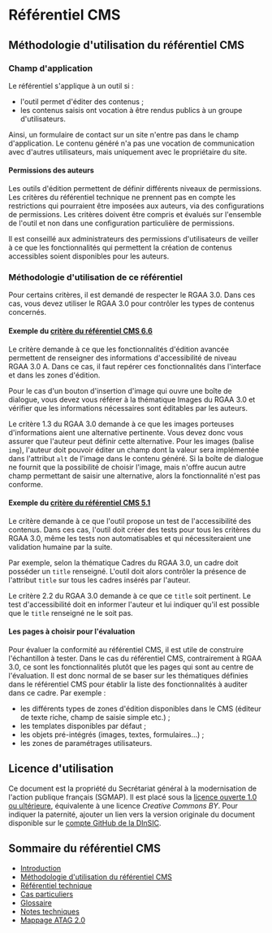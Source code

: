 # Référentiel CMS

## Méthodologie d'utilisation du référentiel CMS

### Champ d'application

Le référentiel s'applique à un outil si&nbsp;: 
- l'outil permet d'éditer des contenus&nbsp;;
- les contenus saisis ont vocation à être rendus publics à un groupe d'utilisateurs. 

Ainsi, un formulaire de contact sur un site n'entre pas dans le champ d'application. Le contenu généré n'a pas une vocation de communication avec d'autres utilisateurs, mais uniquement avec le propriétaire du site.

#### Permissions des auteurs

Les outils d'édition permettent de définir différents niveaux de permissions. Les critères du référentiel technique ne prennent pas en compte les restrictions qui pourraient être imposées aux auteurs, via des configurations de permissions. Les critères doivent être compris et évalués sur l'ensemble de l'outil et non dans une configuration particulière de permissions.

Il est conseillé aux administrateurs des permissions d'utilisateurs de veiller à ce que les fonctionnalités qui permettent la création de contenus accessibles soient disponibles pour les auteurs.

### Méthodologie d'utilisation de ce référentiel

Pour certains critères, il est demandé de respecter le RGAA&nbsp;3.0. Dans ces cas, vous devez utiliser le RGAA&nbsp;3.0 pour contrôler les types de contenus concernés.

#### Exemple du [critère du référentiel CMS 6.6](criteres.md#c6-6)

Le critère demande à ce que les fonctionnalités d'édition avancée permettent de renseigner des informations d'accessibilité de niveau RGAA&nbsp;3.0 A. Dans ce cas, il faut repérer ces fonctionnalités dans l'interface et dans les zones d'édition.

Pour le cas d'un bouton d'insertion d'image qui ouvre une boîte de dialogue, vous devez vous référer à la thématique Images du RGAA&nbsp;3.0 et vérifier que les informations nécessaires sont éditables par les auteurs.

Le critère 1.3 du RGAA&nbsp;3.0 demande à ce que les images porteuses d'informations aient une alternative pertinente. Vous devez donc vous assurer que l'auteur peut définir cette alternative. Pour les images (balise <code>img</code>), l'auteur doit pouvoir éditer un champ dont la valeur sera implémentée dans l'attribut <code>alt</code> de l'image dans le contenu généré. Si la boîte de dialogue ne fournit que la possibilité de choisir l'image, mais n'offre aucun autre champ permettant de saisir une alternative, alors la fonctionnalité n'est pas conforme.

#### Exemple du [critère du référentiel CMS 5.1](criteres.md#c5-1)

Le critère demande à ce que l'outil propose un test de l'accessibilité des contenus. Dans ces cas, l'outil doit créer des tests pour tous les critères du RGAA&nbsp;3.0, même les tests non automatisables et qui nécessiteraient une validation humaine par la suite. 

Par exemple, selon la thématique Cadres du RGAA&nbsp;3.0, un cadre doit posséder un <code>title</code> renseigné. L'outil doit alors contrôler la présence de l'attribut <code>title</code> sur tous les cadres insérés par l'auteur.

Le critère 2.2 du RGAA&nbsp;3.0 demande à ce que ce <code>title</code> soit pertinent. Le test d'accessibilité doit en informer l'auteur et lui indiquer qu'il est possible que le <code>title</code> renseigné ne le soit pas.

#### Les pages à choisir pour l'évaluation

Pour évaluer la conformité au référentiel CMS, il est utile de construire l'échantillon à tester. Dans le cas du référentiel CMS, contrairement à RGAA 3.0, ce sont les fonctionnalités plutôt que les pages qui sont au centre de l'évaluation. Il est donc normal de se baser sur les thématiques définies dans le référentiel CMS pour établir la liste des fonctionnalités à auditer dans ce cadre. Par exemple&nbsp;:
- les différents types de zones d'édition disponibles dans le CMS (éditeur de texte riche, champ de saisie simple etc.)&nbsp;;
- les templates disponibles par défaut&nbsp;;
- les objets pré-intégrés (images, textes, formulaires&hellip;)&nbsp;;
- les zones de paramétrages utilisateurs.

## Licence d'utilisation

Ce document est la propriété du Secrétariat général à la modernisation de l'action publique français (SGMAP). Il est placé sous la [licence ouverte 1.0 ou ultérieure](https://www.etalab.gouv.fr/licence-ouverte-open-licence), équivalente à une licence <i lang="en">Creative Commons BY</i>. Pour indiquer la paternité, ajouter un lien vers la version originale du document disponible sur le [compte <span lang="en">GitHub</span> de la DInSIC](https://github.com/DISIC).

## Sommaire du référentiel CMS

- [Introduction](intro.md)
- [Méthodologie d'utilisation du référentiel CMS](methodo.md)
- [Référentiel technique](criteres.md)
- [Cas particuliers](cas-particuliers.md)
- [Glossaire](glossaire.md)
- [Notes techniques](notes-techniques.md)
- [Mappage ATAG 2.0](mappage.md)

